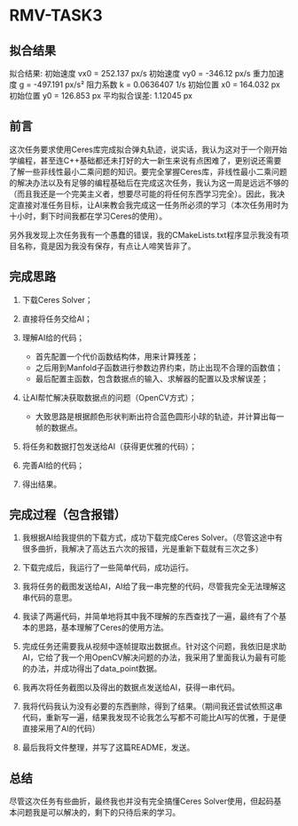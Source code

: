 # RMV-TASK3

## 拟合结果
拟合结果:
初始速度 vx0 = 252.137 px/s
初始速度 vy0 = -346.12 px/s
重力加速度 g = -497.191 px/s²
阻力系数 k = 0.0636407 1/s
初始位置 x0 = 164.032 px
初始位置 y0 = 126.853 px
平均拟合误差: 1.12045 px


## **前言**

这次任务要求使用Ceres库完成拟合弹丸轨迹，说实话，我认为这对于一个刚开始学编程，甚至连C++基础都还未打好的大一新生来说有点困难了，更别说还需要了解一些非线性最小二乘问题的知识。要完全掌握Ceres库，非线性最小二乘问题的解决办法以及有足够的编程基础后在完成这次任务，我认为这一周是远远不够的（而且我还是一个完美主义者，想要尽可能的将任何东西学习完全）。因此，我决定直接对准任务目标，让AI来教会我完成这一任务所必须的学习（本次任务用时为十小时，剩下时间我都在学习Ceres的使用）。

另外我发现上次任务我有一个愚蠢的错误，我的CMakeLists.txt程序显示我没有项目名称，竟是因为我没有保存，有点让人啼笑皆非了。

## **完成思路**

1. 下载Ceres Solver；

2. 直接将任务交给AI；

3. 理解AI给的代码；
   - 首先配置一个代价函数结构体，用来计算残差；
   - 之后用到Manfold子函数进行参数边界约束，防止出现不合理的函数值；
   - 最后配置主函数，包含数据点的输入、求解器的配置以及求解误差；

4. 让AI帮忙解决获取数据点的问题（OpenCV方式）；
   - 大致思路是根据颜色形状判断出符合蓝色圆形小球的轨迹，并计算出每一帧的数据点。

6. 将任务和数据打包发送给AI（获得更优雅的代码）；

7. 完善AI给的代码；

8. 得出结果。

## **完成过程（包含报错）**

1. 我根据AI给我提供的下载方式，成功下载完成Ceres Solver。（尽管这途中有很多曲折，我解决了高达五六次的报错，光是重新下载就有三次之多）

2. 下载完成后，我运行了一些简单代码，成功运行。

3. 我将任务的截图发送给AI，AI给了我一串完整的代码，尽管我完全无法理解这串代码的意思。

4. 我读了两遍代码，并简单地将其中我不理解的东西查找了一遍，最终有了个基本的思路，基本理解了Ceres的使用方法。

5. 完成任务还需要我从视频中逐帧提取出数据点。针对这个问题，我依旧是求助AI，它给了我一个用OpenCV解决问题的办法，我采用了里面我认为最有可能的办法，并成功得出了data_point数据。

6. 我再次将任务截图以及得出的数据点发送给AI，获得一串代码。

7. 我将代码我认为没有必要的东西删除，得到了结果。（期间我还尝试依照这串代码，重新写一遍，结果我发现不论我怎么写都不可能比AI写的优雅，于是便直接采用了AI的代码）

8. 最后我将文件整理，并写了这篇README，发送。

## **总结**
尽管这次任务有些曲折，最终我也并没有完全搞懂Ceres Solver使用，但起码基本问题我是可以解决的，剩下的只待后来的学习。
